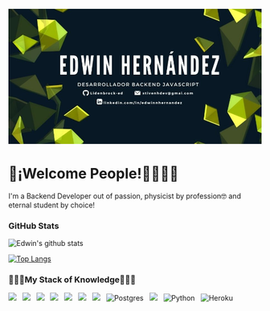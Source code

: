 ![Header Lidenbrock-ed](https://github.com/Lidenbrock-ed/Lidenbrock-ed/blob/bdfa9d615fc7d6049b7418abe379eb64089e9649/assets/bannerGitHub.jpg?raw=true)
# 🤖¡Welcome People!👋👨🏻‍💻
I'm a Backend Developer out of passion, physicist by profession🤓 and eternal student by choice!

### GitHub Stats
![Edwin's github stats](https://github-readme-stats.vercel.app/api?username=Lidenbrock-ed&count_private=true&show_icons=true&theme=radical)

[![Top Langs](https://github-readme-stats.vercel.app/api/top-langs/?username=Lidenbrock-ed&langs_count=8&theme=radical)](https://github.com/anuraghazra/github-readme-stats)

### 🧙🏻‍♂️My Stack of Knowledge🧙🏻‍♂️
<img src="https://img.shields.io/badge/javascript%20-%23F7DF1E.svg?&style=for-the-badge&logo=javascript&logoColor=white" />&nbsp;&nbsp;
<img src="https://img.shields.io/badge/node.js%20-%23339933.svg?&style=for-the-badge&logo=node.js&logoColor=white" />&nbsp;&nbsp;
<img src="https://img.shields.io/badge/express%20-%23339933.svg?&style=for-the-badge&logo=express&logoColor=white" />&nbsp;&nbsp;
<img src="https://img.shields.io/badge/html5%20-%23e34f26.svg?&style=for-the-badge&logo=html5&logoColor=white" />&nbsp;&nbsp;
<img src="https://img.shields.io/badge/css3%20-%231572B6.svg?&style=for-the-badge&logo=css3&logoColor=white" />&nbsp;&nbsp;
<img src="https://img.shields.io/badge/git%20-%23F05133.svg?&style=for-the-badge&logo=git&logoColor=white" />&nbsp;&nbsp;
<img src="https://img.shields.io/badge/mysql%20-%23016B93.svg?&style=for-the-badge&logo=mysql&logoColor=white" />&nbsp;&nbsp;
<img alt="Postgres" src ="https://img.shields.io/badge/postgres-%23316192.svg?&style=for-the-badge&logo=postgresql&logoColor=white"/>&nbsp;&nbsp;
<img src="https://img.shields.io/badge/mongodb%20-%2358aa50.svg?&style=for-the-badge&logo=mongodb&logoColor=white" />&nbsp;&nbsp;
<img alt="Python" src="https://img.shields.io/badge/python%20-%2314354C.svg?&style=for-the-badge&logo=python&logoColor=white"/>&nbsp;&nbsp;
<img alt="Heroku" src="https://img.shields.io/badge/heroku%20-%23430098.svg?&style=for-the-badge&logo=heroku&logoColor=white"/>&nbsp;&nbsp;

<!--
### 🕹️My Projects
**Lidenbrock-ed/Lidenbrock-ed** is a ✨ _special_ ✨ repository because its `README.md` (this file) appears on your GitHub profile.

Here are some ideas to get you started:

- 🔭 I’m currently working on ...
- 🌱 I’m currently learning ...
- 👯 I’m looking to collaborate on ...
- 🤔 I’m looking for help with ...
- 💬 Ask me about ...
- 📫 How to reach me: ...
- 😄 Pronouns: ...
- ⚡ Fun fact: ...
-->
